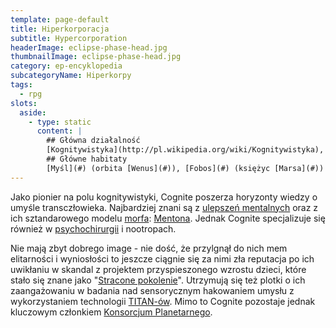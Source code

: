 ```yaml
---
template: page-default
title: Hiperkorporacja
subtitle: Hypercorporation
headerImage: eclipse-phase-head.jpg
thumbnailImage: eclipse-phase-head.jpg
category: ep-encyklopedia
subcategoryName: Hiperkorpy
tags:
  - rpg
slots:
  aside:
    - type: static
      content: |
        ## Główna działalność
        [Kognitywistyka](http://pl.wikipedia.org/wiki/Kognitywistyka), [Implanty umysłowe](#), [Psychochirurgia](#), [Nootropy](http://pl.wikipedia.org/wiki/Leki_nootropowe)
        ## Główne habitaty
        [Myśl](#) (orbita [Wenus](#)), [Fobos](#) (księżyc [Marsa](#))
---
```

Jako pionier na polu kognitywistyki, Cognite poszerza horyzonty wiedzy o umyśle transczłowieka. Najbardziej znani są z [ulepszeń mentalnych](#) oraz z ich sztandarowego modelu [morfa](#): [Mentona](#). Jednak Cognite specjalizuje się również w [psychochirurgii](#) i nootropach.

Nie mają zbyt dobrego image - nie dość, że przylgnął do nich mem elitarności i wyniosłości to jeszcze ciągnie się za nimi zła reputacja po ich uwikłaniu w skandal z projektem przyspieszonego wzrostu dzieci, które stało się znane jako "[Stracone pokolenie](#)". Utrzymują się też plotki o ich zaangażowaniu w badania nad sensorycznym hakowaniem umysłu z wykorzystaniem technologii [TITAN-ów](#). Mimo to Cognite pozostaje jednak kluczowym członkiem [Konsorcjum Planetarnego](#).